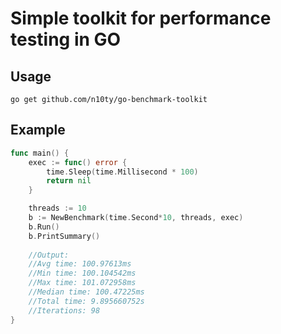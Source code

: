 # Simple toolkit for performance testing in GO

## Usage
```go get github.com/n10ty/go-benchmark-toolkit```

## Example
```go
func main() {
	exec := func() error {
		time.Sleep(time.Millisecond * 100)
		return nil
	}

	threads := 10
	b := NewBenchmark(time.Second*10, threads, exec)
	b.Run()
	b.PrintSummary()
	
	//Output:
	//Avg time: 100.97613ms
	//Min time: 100.104542ms
	//Max time: 101.072958ms
	//Median time: 100.47225ms
	//Total time: 9.895660752s
	//Iterations: 98
}
```
